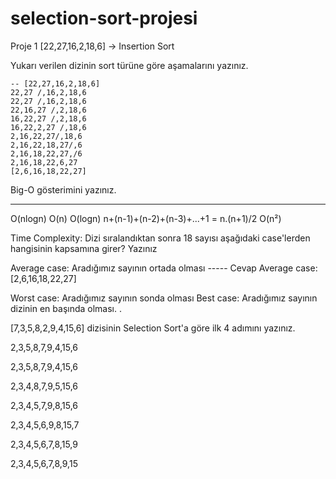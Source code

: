 # selection-sort-projesi

Proje 1
[22,27,16,2,18,6] -> Insertion Sort

Yukarı verilen dizinin sort türüne göre aşamalarını yazınız.


    -- [22,27,16,2,18,6]
    22,27 /,16,2,18,6 
    22,27 /,16,2,18,6
    22,16,27 /,2,18,6 
    16,22,27 /,2,18,6
    16,22,2,27 /,18,6
    2,16,22,27/,18,6
    2,16,22,18,27/,6
    2,16,18,22,27,/6
    2,16,18,22,6,27
    [2,6,16,18,22,27]

Big-O gösterimini yazınız.

----
O(nlogn)
O(n)
O(logn)
n+(n-1)+(n-2)+(n-3)+...+1 = n.(n+1)/2
O(n²)

Time Complexity: Dizi sıralandıktan sonra 18 sayısı aşağıdaki case'lerden hangisinin kapsamına girer? Yazınız

Average case: Aradığımız sayının ortada olması
----- Cevap   Average case:
[2,6,16,18,22,27]


Worst case: Aradığımız sayının sonda olması
Best case: Aradığımız sayının dizinin en başında olması.
.



[7,3,5,8,2,9,4,15,6] dizisinin Selection Sort'a göre ilk 4 adımını yazınız.

2,3,5,8,7,9,4,15,6

2,3,5,8,7,9,4,15,6

2,3,4,8,7,9,5,15,6

2,3,4,5,7,9,8,15,6

2,3,4,5,6,9,8,15,7

2,3,4,5,6,7,8,15,9

2,3,4,5,6,7,8,9,15


